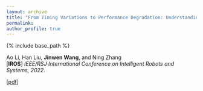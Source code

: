 ```yaml
---
layout: archive
title: "From Timing Variations to Performance Degradation: Understanding and Mitigating the Impact of Software Execution Timing in SLAM"
permalink:
author_profile: true
---
```


{% include base_path %}
                                 
Ao Li, Han Liu, **Jinwen Wang**, and Ning Zhang<br>
[**IROS**] <i>IEEE/RSJ International Conference on Intelligent Robots and Systems, 2022.</i>               
<!-- [[code](https://github.com/eli-b/idcbs)]  -->
[[pdf](https://cybersecurity.seas.wustl.edu/paper/ao-iros22.pdf)] 


<!-- title: "From Timing Variations to Performance Degradation: Understanding and Mitigating the Impact of Software Execution Timing in SLAM"
collection: publications
venue: 'IEEE/RSJ International Conference on Intelligent Robots and Systems (IROS)' -->
<!-- citation: 'Ao Li, Han Liu, *Jinwen Wang*, and Ning Zhang. "From Timing Variations to Performance Degradation: Understanding and Mitigating the Impact of Software Execution Timing in SLAM.", International Conference on Intelligent Robots and Systems (IROS), IEEE/RSJ, 2022, (Acceptance Rate: 1291/3579=48%).' -->